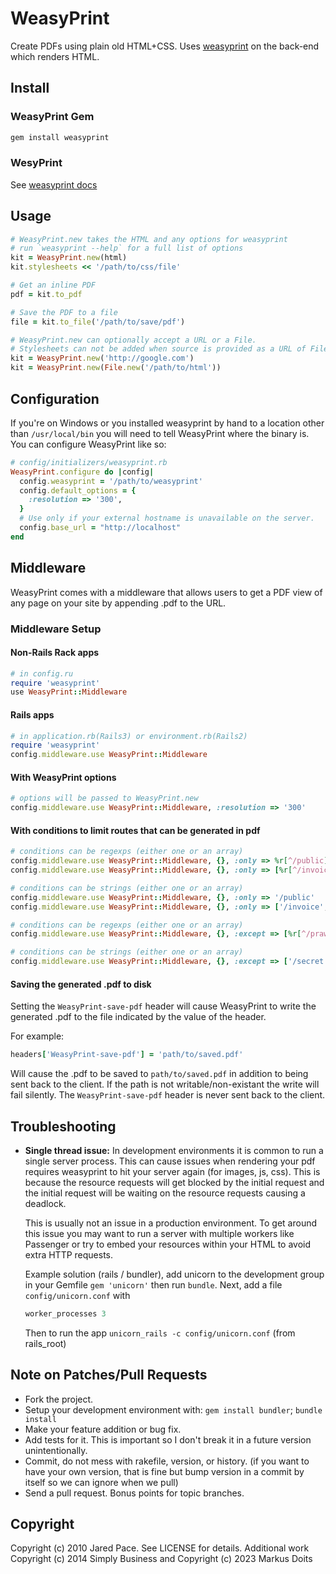 # WeasyPrint

Create PDFs using plain old HTML+CSS. Uses [weasyprint](http://weasyprint.org/)
on the back-end which renders HTML.

## Install

### WeasyPrint Gem

```bash
gem install weasyprint
```

### WesyPrint

See [weasyprint docs](https://doc.courtbouillon.org/weasyprint/stable/)

## Usage

```ruby
# WeasyPrint.new takes the HTML and any options for weasyprint
# run `weasyprint --help` for a full list of options
kit = WeasyPrint.new(html)
kit.stylesheets << '/path/to/css/file'

# Get an inline PDF
pdf = kit.to_pdf

# Save the PDF to a file
file = kit.to_file('/path/to/save/pdf')

# WeasyPrint.new can optionally accept a URL or a File.
# Stylesheets can not be added when source is provided as a URL of File.
kit = WeasyPrint.new('http://google.com')
kit = WeasyPrint.new(File.new('/path/to/html'))
```

## Configuration

If you're on Windows or you installed weasyprint by hand to a location other
than `/usr/local/bin` you will need to tell WeasyPrint where the binary is. You
can configure WeasyPrint like so:

```ruby
# config/initializers/weasyprint.rb
WeasyPrint.configure do |config|
  config.weasyprint = '/path/to/weasyprint'
  config.default_options = {
    :resolution => '300',
  }
  # Use only if your external hostname is unavailable on the server.
  config.base_url = "http://localhost"
end
```

## Middleware

WeasyPrint comes with a middleware that allows users to get a PDF view of any
page on your site by appending .pdf to the URL.

### Middleware Setup

#### Non-Rails Rack apps

```ruby
# in config.ru
require 'weasyprint'
use WeasyPrint::Middleware
```

#### Rails apps

```ruby
# in application.rb(Rails3) or environment.rb(Rails2)
require 'weasyprint'
config.middleware.use WeasyPrint::Middleware
```

#### With WeasyPrint options

```ruby
# options will be passed to WeasyPrint.new
config.middleware.use WeasyPrint::Middleware, :resolution => '300'
```

#### With conditions to limit routes that can be generated in pdf

```ruby
# conditions can be regexps (either one or an array)
config.middleware.use WeasyPrint::Middleware, {}, :only => %r[^/public]
config.middleware.use WeasyPrint::Middleware, {}, :only => [%r[^/invoice], %r[^/public]]

# conditions can be strings (either one or an array)
config.middleware.use WeasyPrint::Middleware, {}, :only => '/public'
config.middleware.use WeasyPrint::Middleware, {}, :only => ['/invoice', '/public']

# conditions can be regexps (either one or an array)
config.middleware.use WeasyPrint::Middleware, {}, :except => [%r[^/prawn], %r[^/secret]]

# conditions can be strings (either one or an array)
config.middleware.use WeasyPrint::Middleware, {}, :except => ['/secret']
```

#### Saving the generated .pdf to disk

Setting the `WeasyPrint-save-pdf` header will cause WeasyPrint to write the
generated .pdf to the file indicated by the value of the header.

For example:

```ruby
headers['WeasyPrint-save-pdf'] = 'path/to/saved.pdf'
```

Will cause the .pdf to be saved to `path/to/saved.pdf` in addition to being
sent back to the client.  If the path is not writable/non-existant the write
will fail silently.  The `WeasyPrint-save-pdf` header is never sent back to the
client.

## Troubleshooting

* **Single thread issue:** In development environments it is common to run a
  single server process. This can cause issues when rendering your pdf
  requires weasyprint to hit your server again (for images, js, css).
  This is because the resource requests will get blocked by the initial
  request and the initial request will be waiting on the resource
  requests causing a deadlock.

  This is usually not an issue in a production environment. To get
  around this issue you may want to run a server with multiple workers
  like Passenger or try to embed your resources within your HTML to
  avoid extra HTTP requests.

  Example solution (rails / bundler), add unicorn to the development
  group in your Gemfile `gem 'unicorn'` then run `bundle`. Next, add a
  file `config/unicorn.conf` with

  ```ruby
  worker_processes 3
  ```

  Then to run the app `unicorn_rails -c config/unicorn.conf` (from rails_root)

## Note on Patches/Pull Requests

* Fork the project.
* Setup your development environment with: `gem install bundler`; `bundle install`
* Make your feature addition or bug fix.
* Add tests for it. This is important so I don't break it in a
  future version unintentionally.
* Commit, do not mess with rakefile, version, or history.
  (if you want to have your own version, that is fine but bump version in a
  commit by itself so we can ignore when we pull)
* Send a pull request. Bonus points for topic branches.

## Copyright

Copyright (c) 2010 Jared Pace. See LICENSE for details. Additional work
Copyright (c) 2014 Simply Business and Copyright (c) 2023 Markus Doits
